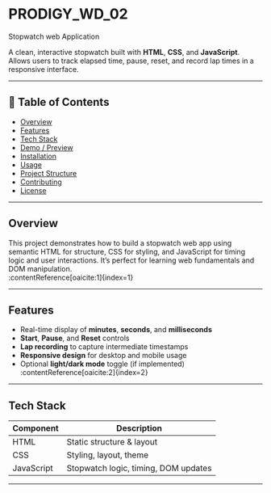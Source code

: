 # PRODIGY_WD_02
Stopwatch web Application

A clean, interactive stopwatch built with **HTML**, **CSS**, and **JavaScript**.  
Allows users to track elapsed time, pause, reset, and record lap times in a responsive interface.

---

## 🧠 Table of Contents

- [Overview](#overview)  
- [Features](#features)  
- [Tech Stack](#tech-stack)  
- [Demo / Preview](#demo--preview)  
- [Installation](#installation)  
- [Usage](#usage)  
- [Project Structure](#project-structure)  
- [Contributing](#contributing)  
- [License](#license)  

---

## Overview

This project demonstrates how to build a stopwatch web app using semantic HTML for structure, CSS for styling, and JavaScript for timing logic and user interactions. It’s perfect for learning web fundamentals and DOM manipulation.  
:contentReference[oaicite:1]{index=1}

---

## Features

- Real-time display of **minutes**, **seconds**, and **milliseconds**  
- **Start**, **Pause**, and **Reset** controls  
- **Lap recording** to capture intermediate timestamps  
- **Responsive design** for desktop and mobile usage  
- Optional **light/dark mode** toggle (if implemented)  
:contentReference[oaicite:2]{index=2}

---

## Tech Stack

| Component    | Description               |
|--------------|---------------------------|
| HTML         | Static structure & layout |
| CSS          | Styling, layout, theme    |
| JavaScript   | Stopwatch logic, timing, DOM updates |

---
